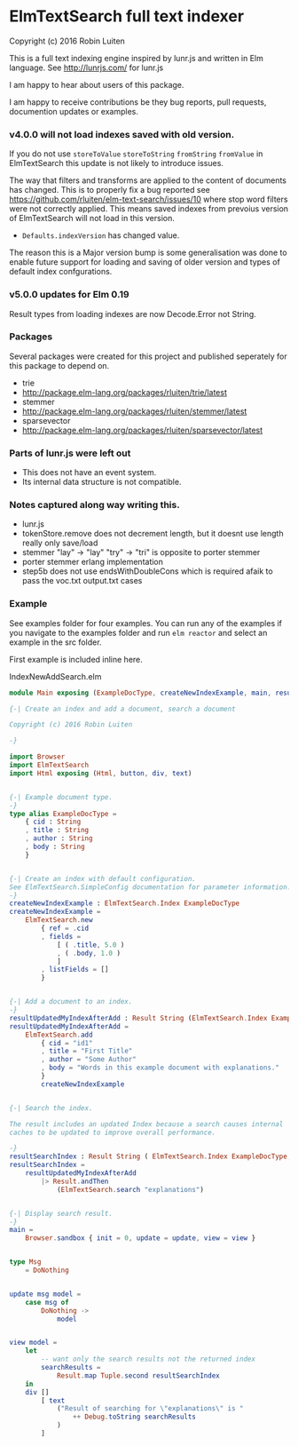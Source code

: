 # ElmTextSearch full text indexer

Copyright (c) 2016 Robin Luiten

This is a full text indexing engine inspired by lunr.js and written in Elm language.
See http://lunrjs.com/ for lunr.js

I am happy to hear about users of this package.

I am happy to receive contributions be they bug reports, pull requests, documention updates or examples.

### v4.0.0 will not load indexes saved with old version.

If you do not use `storeToValue` `storeToString` `fromString` `fromValue` in ElmTextSearch this update is not likely to introduce issues.

The way that filters and transforms are applied to the content of documents has changed.
This is to properly fix a bug reported see https://github.com/rluiten/elm-text-search/issues/10 where stop word filters were not correctly applied. This means saved indexes from prevoius version of ElmTextSearch will not load in this version.

* `Defaults.indexVersion` has changed value.

The reason this is a Major version bump is some generalisation was done to enable future support
for loading and saving of older version and types of default index confgurations.

### v5.0.0 updates for Elm 0.19

Result types from loading indexes are now Decode.Error not String.


### Packages

Several packages were created for this project and published seperately for this package to depend on.

* trie
 * http://package.elm-lang.org/packages/rluiten/trie/latest
* stemmer
 * http://package.elm-lang.org/packages/rluiten/stemmer/latest
* sparsevector
 * http://package.elm-lang.org/packages/rluiten/sparsevector/latest

### Parts of lunr.js were left out

 * This does not have an event system.
 * Its internal data structure is not compatible.

### Notes captured along way writing this.

* lunr.js
 * tokenStore.remove does not decrement length, but it doesnt use length really only save/load
 * stemmer "lay" -> "lay" "try" -> "tri" is opposite to porter stemmer
* porter stemmer erlang implementation
 * step5b does not use endsWithDoubleCons which is required afaik to pass the voc.txt output.txt cases


### Example

See examples folder for four examples.
You can run any of the examples if you navigate to the examples folder and run `elm reactor` and select an example in the src folder.

First example is included inline here.

IndexNewAddSearch.elm
```elm
module Main exposing (ExampleDocType, createNewIndexExample, main, resultSearchIndex, resultUpdatedMyIndexAfterAdd)

{-| Create an index and add a document, search a document

Copyright (c) 2016 Robin Luiten

-}

import Browser
import ElmTextSearch
import Html exposing (Html, button, div, text)


{-| Example document type.
-}
type alias ExampleDocType =
    { cid : String
    , title : String
    , author : String
    , body : String
    }


{-| Create an index with default configuration.
See ElmTextSearch.SimpleConfig documentation for parameter information.
-}
createNewIndexExample : ElmTextSearch.Index ExampleDocType
createNewIndexExample =
    ElmTextSearch.new
        { ref = .cid
        , fields =
            [ ( .title, 5.0 )
            , ( .body, 1.0 )
            ]
        , listFields = []
        }


{-| Add a document to an index.
-}
resultUpdatedMyIndexAfterAdd : Result String (ElmTextSearch.Index ExampleDocType)
resultUpdatedMyIndexAfterAdd =
    ElmTextSearch.add
        { cid = "id1"
        , title = "First Title"
        , author = "Some Author"
        , body = "Words in this example document with explanations."
        }
        createNewIndexExample


{-| Search the index.

The result includes an updated Index because a search causes internal
caches to be updated to improve overall performance.

-}
resultSearchIndex : Result String ( ElmTextSearch.Index ExampleDocType, List ( String, Float ) )
resultSearchIndex =
    resultUpdatedMyIndexAfterAdd
        |> Result.andThen
            (ElmTextSearch.search "explanations")


{-| Display search result.
-}
main =
    Browser.sandbox { init = 0, update = update, view = view }


type Msg
    = DoNothing


update msg model =
    case msg of
        DoNothing ->
            model


view model =
    let
        -- want only the search results not the returned index
        searchResults =
            Result.map Tuple.second resultSearchIndex
    in
    div []
        [ text
            ("Result of searching for \"explanations\" is "
                ++ Debug.toString searchResults
            )
        ]
```

